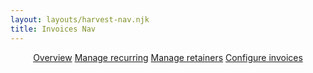 ```yaml
---
layout: layouts/harvest-nav.njk
title: Invoices Nav
---
```


<header id="top-nav">
  <nav>
    <a href="#" class="is-active">Overview</a>
    <a href="#">Manage recurring</a>
    <a href="#">Manage retainers</a>
    <a href="#">Configure invoices</a>
  </nav>
</header>
